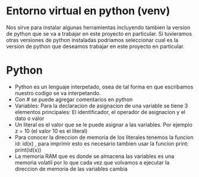# Entorno virtual en python (venv)
Nos sirve para instalar algunas herramientas incluyendo tambien la version de python que se va a trabajar en este proyecto en particular. Si tuvieramos otras versiones de python instaladas podriamos seleccionar cual es la version de python que deseamos trabajar en este proyecto en particular.

# Python
- Python es un lenguaje interpetado, osea de tal forma en que escribamos nuestro codigo se va interpetando.
- Con # se puede agregar comentarios en python
- Variables: Para la declaracion de asignacion de una variable se tiene 3 elementos principales: El identificador, el operador de asignacion y el dato o valor
- Un literal es el valor que se le puede asignar a las variables. Por ejemplo z = 10 (el valor 10 es el literal)
- Para conocer la direccion de memoria de los literales tenemos la funcion id:   id(x)   , para imprimir esto es necesario tambien usar la funcion print:   print(id(x))
- La memoria RAM que es donde se almacena las variables es una memoria volatil por lo que cada vez que volvamos a ejecutar la direccion de memoria de las variables cambia
